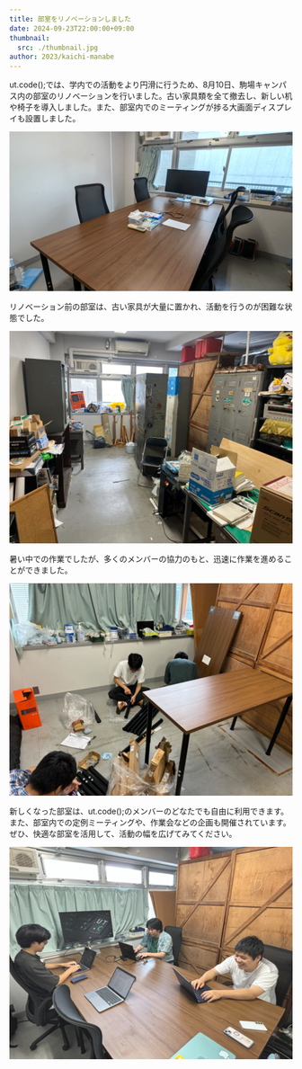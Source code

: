 ```yaml
---
title: 部室をリノベーションしました
date: 2024-09-23T22:00:00+09:00
thumbnail:
  src: ./thumbnail.jpg
author: 2023/kaichi-manabe
---
```


ut.code();では、学内での活動をより円滑に行うため、8月10日、駒場キャンパス内の部室のリノベーションを行いました。古い家具類を全て撤去し、新しい机や椅子を導入しました。また、部室内でのミーティングが捗る大画面ディスプレイも設置しました。

![リノベーション後の部室](./renovated.jpg)

リノベーション前の部室は、古い家具が大量に置かれ、活動を行うのが困難な状態でした。

![作業前の様子](./before-renovation.jpg)

暑い中での作業でしたが、多くのメンバーの協力のもと、迅速に作業を進めることができました。

![作業の様子](./work.jpg)

新しくなった部室は、ut.code();のメンバーのどなたでも自由に利用できます。また、部室内での定例ミーティングや、作業会などの企画も開催されています。ぜひ、快適な部室を活用して、活動の幅を広げてみてください。

![部室内でのミーティング](./meeting.jpg)
